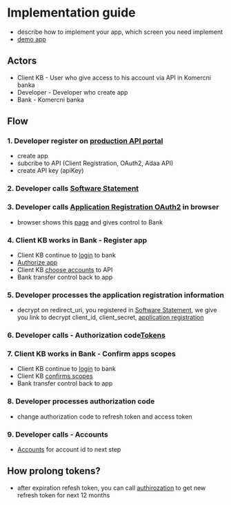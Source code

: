 # Implementation guide

- describe how to implement your app, which screen you need implement
- [demo app](https://api.kb.cz/adaa-flow/)

## Actors

- Client KB - User who give access to his account via API in Komercni banka
- Developer - Developer who create app
- Bank - Komercni banka

## Flow

### 1. Developer register on [production API portal](https://api.kb.cz/open/apim/store/site/pages/login.jag?requestedPage=/store/)

- create app
- subcribe to API (Client Registration, OAuth2, Adaa API)
- create API key (apiKey)

### 2. Developer calls [Software Statement](./Software-Statements#request)

### 3. Developer calls [Application Registration OAuth2](./Application-Registration-OAuth2#request) in browser

- browser shows this [page](https://api.kb.cz/adaa-flow/disclaimer.html)  and gives control to Bank

### 4. Client KB works in Bank - Register app

- Client KB continue to [login](https://api.kb.cz/adaa-flow/login2.html) to bank
- [Authorize app](https://api.kb.cz/adaa-flow/klic-aplikace.html)
- Client KB [choose accounts](https://api.kb.cz/adaa-flow/vyber-uctu.html) to API
- Bank transfer control back to app

### 5. Developer processes the application registration information

- decrypt  on redirect_uri, you registered in [Software Statement](./Software-Statements#request), we give you link to decrypt client_id, client_secret, [application registration](./Application-Registration-OAuth2)

### 6. Developer calls - Authorization code[Tokens](./Tokens#authorization-code)

### 7. Client KB works in Bank - Confirm apps scopes

- Client KB continue to [login](https://api.kb.cz/adaa-flow/login2.html) to bank
- Client KB [confirms scopes](https://api.kb.cz/adaa-flow/klic-ucty.html)
- Bank transfer control back to app

### 8. Developer processes authorization code

- change authorization code to refresh token and access token

### 9. Developer calls - Accounts

- [Accounts](./Accounts) for  account id to next step

## How prolong tokens?

- after expiration refesh token, you can call [authirozation](./Tokens#authorization-code) to get new refresh token for next 12 months
